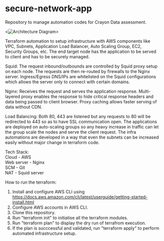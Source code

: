 # secure-network-app

Repository to manage automation codes for Crayon Data assessment.

<![Architecture Diagram](https://docs.google.com/drawings/d/e/2PACX-1vRfwS7z1a29m_4QhJ6W5wL9m2FfF6QWYQixJA13G6LZc2FrdXI0ZTfI9Nxl-f01VrJgFEdGKY0f8ZYj/pub?w=1936&h=826)>

Terraform automation to setup infrastructure with AWS components like VPC, Subnets, Application Load Balancer, Auto Scaling Group, EC2, Security Groups, etc.
The end target node has the application to be served to client and has to be securely managed.

Squid:
The request inbound/outbounds are controlled by Squid proxy setup on each node. The requests are then re-routed by firewalls to the Nginx server.
Ingress/Egress DNS/IPs are whitelisted on the Squid configurations which allows the server only to connect with certain domains.

Nginx:
Receives the request and serves the application response. Multi-layered proxy enables the response to hide critical response headers and data being passed to client browser.
Proxy caching allows faster serving of data without CDN.

Load Balancing:
Both 80, 443 are listened but any requests to 80 will be redirected to 443 so as to have SSL communication open.
The applications are deployed on auto-scaling groups so any heavy increase in traffic can let the group scale the nodes and serve the client request.
The infra automations are developed in a way that even the subnets can be increased easily without major change in terraform code.

Tech Stack:<br/>
Cloud - AWS <br/>
Web server - Nginx<br/>
SCM - Git<br/>
NAT - Squid server<br/>

How to run the terraform:

1. Install and configure AWS CLI using <https://docs.aws.amazon.com/cli/latest/userguide/getting-started-install.html>
2. Configure AWS accounts in AWS CLI.
3. Clone this repository.
4. Run "terraform init" to initiatise all the terraform modules.
5. Run "terraform plan" to display the dry run of terrafrom execution.
6. If the plan is succcessful and validated, run "terraform apply" to perform automated infrastructure setup.
